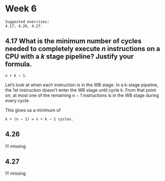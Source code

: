 # Week 6

    Suggested exercises:
    4.17, 4.26, 4.27.

## 4.17 What is the minimum number of cycles needed to completely execute *n* instructions on a CPU with a *k* stage pipeline? Justify your formula.

    n + k − 1. 

Let’s look at when each instruction is in the WB stage. In a k-stage pipeline, the 1st instruction doesn’t enter the WB stage until cycle k. From that point on, at most one of the remaining n − 1 instructions is in the WB stage during every cycle.

This gives us a minimum of 

    k + (n − 1) = n + k − 1 cycles.

## 4.26

!!! missing

## 4.27

!!! missing